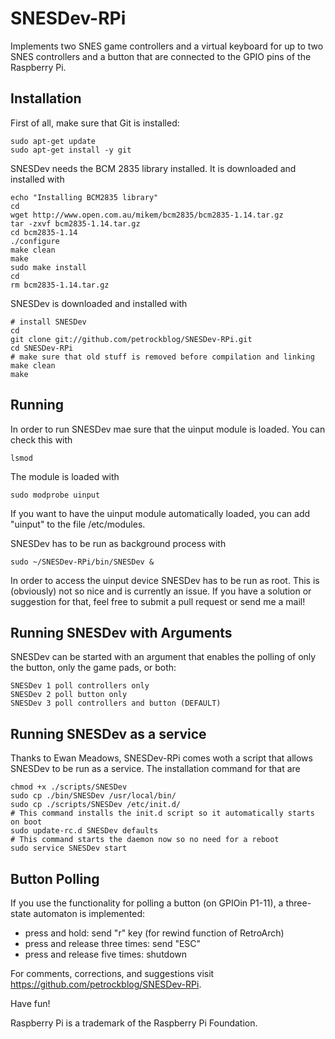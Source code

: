 SNESDev-RPi
===========

Implements two SNES game controllers and a virtual keyboard for up to two SNES controllers and a button that are connected to the GPIO pins of the Raspberry Pi. 

Installation
------------

First of all, make sure that Git is installed:

```shell
sudo apt-get update
sudo apt-get install -y git
```

SNESDev needs the BCM 2835 library installed. It is downloaded and installed with

```shell
echo "Installing BCM2835 library"
cd
wget http://www.open.com.au/mikem/bcm2835/bcm2835-1.14.tar.gz
tar -zxvf bcm2835-1.14.tar.gz
cd bcm2835-1.14
./configure
make clean
make
sudo make install
cd
rm bcm2835-1.14.tar.gz
```

SNESDev is downloaded and installed with

```shell
# install SNESDev
cd
git clone git://github.com/petrockblog/SNESDev-RPi.git
cd SNESDev-RPi
# make sure that old stuff is removed before compilation and linking
make clean
make
```

Running
-------

In order to run SNESDev mae sure that the uinput module is loaded. You can check this with

```shell
lsmod
```

The module is loaded with

```shell
sudo modprobe uinput
```

If you want to have the uinput module automatically loaded, you can add "uinput" to the file 
/etc/modules.

SNESDev has to be run as background process with

```shell
sudo ~/SNESDev-RPi/bin/SNESDev &
```

In order to access the uinput device SNESDev has to be run as root. This is (obviously) not so nice and is currently an issue. If you have a solution or suggestion for that, feel free to submit a pull request or send me a mail!

Running SNESDev with Arguments
------------------------------

SNESDev can be started with an argument that enables the polling of only the button, only the game pads, or both:

```shell
SNESDev 1 poll controllers only
SNESDev 2 poll button only
SNESDev 3 poll controllers and button (DEFAULT)
```


Running SNESDev as a service
----------------------------

Thanks to Ewan Meadows, SNESDev-RPi comes woth a script that allows SNESDev to be run as a service. The installation command for that are

```shell
chmod +x ./scripts/SNESDev
sudo cp ./bin/SNESDev /usr/local/bin/
sudo cp ./scripts/SNESDev /etc/init.d/
# This command installs the init.d script so it automatically starts on boot
sudo update-rc.d SNESDev defaults
# This command starts the daemon now so no need for a reboot
sudo service SNESDev start
```

Button Polling
--------------

If you use the functionality for polling a button (on GPIOin P1-11), a three-state automaton is implemented:
 
- press and hold: send "r" key (for rewind function of RetroArch)
- press and release three times: send "ESC"
- press and release five times: shutdown

For comments, corrections, and suggestions visit https://github.com/petrockblog/SNESDev-RPi.

Have fun!


Raspberry Pi is a trademark of the Raspberry Pi Foundation.
